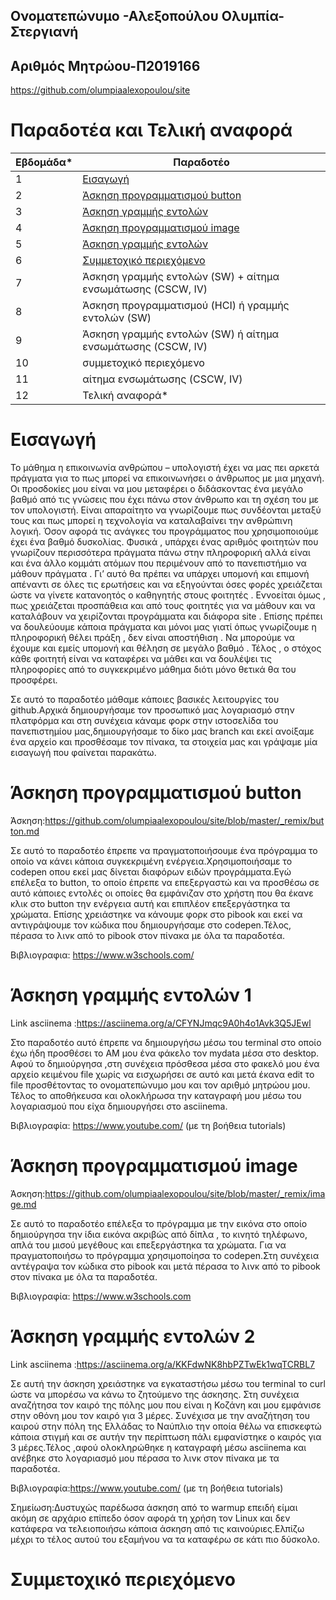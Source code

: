 ## Ονοματεπώνυμο -Αλεξοπούλου Ολυμπία-Στεργιανή
## Αριθμός Μητρώου-Π2019166
https://github.com/olumpiaalexopoulou/site


# Παραδοτέα και Τελική αναφορά

| Εβδομάδα* | Παραδοτέο |
| --- | --- |
| 1 | [Εισαγωγή](#Εισαγωγή) |
| 2 | [Άσκηση προγραμματισμού button](#Άσκηση-προγραμματισμού-button)|
| 3 | [Άσκηση γραμμής εντολών](#Άσκηση-γραμμής-εντολών-1)|
| 4 | [Άσκηση προγραμματισμού image](#Άσκηση-προγραμματισμού-image) |
| 5 | [Άσκηση γραμμής εντολών](#Άσκηση-γραμμής-εντολών-2)|
| 6 | [Συμμετοχικό περιεχόμενο](#Συμμετοχικό-περιεχόμενο) |
| 7 | Άσκηση γραμμής εντολών (SW) + αίτημα ενσωμάτωσης (CSCW, IV) |
| 8 | Άσκηση προγραμματισμού (HCI) ή γραμμής εντολών (SW) |
| 9 | Άσκηση γραμμής εντολών (SW) ή αίτημα ενσωμάτωσης (CSCW, IV) |
| 10 | συμμετοχικό περιεχόμενο |
| 11 | αίτημα ενσωμάτωσης (CSCW, IV) |
| 12 | Τελική αναφορά* |



 
# Εισαγωγή

 Το μάθημα η επικοινωνία ανθρώπου – υπολογιστή έχει να μας πει αρκετά πράγματα για το πως μπορεί να επικοινωνήσει ο άνθρωπος με μια μηχανή. Οι προσδοκίες μου είναι να μου μεταφέρει ο διδάσκοντας ένα μεγάλο βαθμό από τις γνώσεις που έχει πάνω στον άνθρωπο και τη σχέση του με τον υπολογιστή. Είναι απαραίτητο να γνωρίζουμε πως συνδέονται μεταξύ τους και πως μπορεί η τεχνολογία να καταλαβαίνει την ανθρώπινη λογική. Όσον αφορά τις ανάγκες του προγράμματος που χρησιμοποιούμε έχει ένα βαθμό δυσκολίας. Φυσικά , υπάρχει ένας αριθμός φοιτητών που γνωρίζουν περισσότερα πράγματα πάνω στην πληροφορική αλλά είναι και ένα άλλο κομμάτι ατόμων που περιμένουν από το πανεπιστήμιο να μάθουν  πράγματα . Γι’ αυτό θα πρέπει να υπάρχει υπομονή και επιμονή απέναντι σε όλες τις ερωτήσεις και να εξηγούνται όσες φορές χρειάζεται ώστε να γίνετε κατανοητός ο καθηγητής στους φοιτητές . Εννοείται όμως , πως χρειάζεται  προσπάθεια και από τους φοιτητές για να μάθουν και να καταλάβουν να χειρίζονται προγράμματα και διάφορα site .  Επίσης πρέπει να δουλεύουμε κάποια πράγματα και μόνοι  μας γιατί όπως γνωρίζουμε η πληροφορική θέλει πράξη , δεν είναι αποστήθιση . Να μπορούμε να έχουμε και εμείς υπομονή και θέληση σε μεγάλο βαθμό . Τέλος , ο στόχος κάθε φοιτητή είναι να καταφέρει να μάθει και να δουλέψει τις πληροφορίες από το συγκεκριμένο μάθημα διότι μόνο θετικά θα του προσφέρει.
 
 Σε αυτό το παραδοτέο μάθαμε κάποιες βασικές λειτουργίες του github.Αρχικά δημιουργήσαμε τον προσωπικό μας λογαριασμό στην πλατφόρμα και στη συνέχεια κάναμε φορκ στην ιστοσελίδα του πανεπιστημίου μας,δημιουργήσαμε το δίκο μας branch και εκεί ανοίξαμε ένα αρχείο και προσθέσαμε τον πίνακα, τα στοιχεία μας και γράψαμε μία εισαγωγή που φαίνεται παρακάτω.

# Άσκηση προγραμματισμού button

 Άσκηση:https://github.com/olumpiaalexopoulou/site/blob/master/_remix/button.md 
 
 Σε αυτό το παραδοτέο έπρεπε να πραγματοποιήσουμε ένα πρόγραμμα το οποίο να κάνει κάποια συγκεκριμένη ενέργεια.Χρησιμοποιήσαμε το codepen οπου εκεί μας δίνεται διαφόρων ειδών προγράμματα.Εγώ επέλεξα το button, το οποίο έπρεπε να επεξεργαστώ και να προσθέσω σε αυτό κάποιες εντολές οι οποίες θα εμφάνιζαν στο χρήστη που θα έκανε κλικ στο button την ενέργεια αυτή και επιπλέον επεξεργάστηκα τα χρώματα. Επίσης χρειάστηκε να κάνουμε φορκ στο pibook και εκεί να αντιγράψουμε τον κώδικα που δημιουργήσαμε στο codepen.Τέλος, πέρασα το λινκ από το pibook στον πίνακα με όλα τα παραδοτέα.
 
 Βιβλιογραφια: https://www.w3schools.com/ 


# Άσκηση γραμμής εντολών 1
Link asciinema :https://asciinema.org/a/CFYNJmqc9A0h4o1Avk3Q5JEwl 

 Στο παραδοτέο αυτό έπρεπε να δημιουργήσω μέσω του terminal στο οποίο έχω ήδη προσθέσει το ΑΜ μου ένα φάκελο τον mydata μέσα στο desktop. Αφού το δημιούργησα ,στη συνέχεια πρόσθεσα μέσα στο φακελό μου ένα αρχείο κειμένου file χωρίς να εισχωρήσει σε αυτό και μετά έκανα edit το file προσθέτοντας το ονοματεπώνυμο μου και τον αριθμό μητρώου μου. Τέλος το αποθήκευσα και ολοκλήρωσα την καταγραφή μου μέσω του λογαριασμού που είχα δημιουργήσει στο asciinema.
 
 Βιβλιογραφία: https://www.youtube.com/ (με τη βοήθεια tutorials)


# Άσκηση προγραμματισμού image 
 Άσκηση:https://github.com/olumpiaalexopoulou/site/blob/master/_remix/image.md 
 
 Σε αυτό το παραδοτέο επέλεξα το πρόγραμμα με την εικόνα στο οποίο  δημιούργησα την ίδια εικόνα ακριβώς από δίπλα , το κινητό τηλέφωνο, απλά του μισού μεγέθους και επεξεργάστηκα τα χρώματα. Για να πραγματοποιήσω το πρόγραμμα χρησιμοποίησα το codepen.Στη συνέχεια αντέγραψα τον κώδικα στο pibook και μετά πέρασα το λινκ από το pibook στον πίνακα με όλα τα παραδοτέα.
 
 Βιβλιογραφία: https://www.w3schools.com
 
 # Άσκηση γραμμής εντολών 2
 Link asciinema :https://asciinema.org/a/KKFdwNK8hbPZTwEk1wqTCRBL7
 
  Σε αυτή την άσκηση χρειάστηκε να εγκαταστήσω μέσω του terminal το curl ώστε να μπορέσω να κάνω το ζητούμενο της άσκησης. Στη συνέχεια αναζήτησα τον καιρό της πόλης μου που είναι η Κοζάνη και μου εμφάνισε στην οθόνη μου τον καιρό για 3 μέρες. Συνέχισα με την αναζήτηση του καιρού στην πόλη της Ελλάδας το Ναύπλιο την οποία θέλω να επισκεφτώ κάποια στιγμή και σε αυτήν την περίπτωση πάλι εμφανίστηκε ο καιρός για 3 μέρες.Τέλος ,αφού ολοκληρώθηκε η καταγραφή μέσω asciinema και ανέβηκε στο λογαριασμό μου πέρασα το λινκ στον πίνακα με τα παραδοτέα.
  
  Βιβλιογραφία:https://www.youtube.com/ (με τη βοήθεια tutorials)
  
  Σημείωση:Δυστυχώς παρέδωσα άσκηση από το warmup επειδή είμαι ακόμη σε αρχάριο επίπεδο όσον αφορά τη χρήση τον Linux και δεν κατάφερα να τελειοποιήσω κάποια άσκηση από τις καινούριες.Ελπίζω μέχρι το τέλος αυτού του εξαμήνου να τα καταφέρω σε κάτι πιο δύσκολο.
 

 # Συμμετοχικό περιεχόμενο 
 

